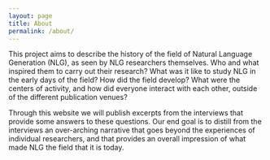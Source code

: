 ```yaml
---
layout: page
title: About
permalink: /about/
---
```


This project aims to describe the history of the field of Natural Language Generation (NLG), as seen by NLG researchers themselves. Who and what inspired them to carry out their research? What was it like to study NLG in the early days of the field? How did the field develop? What were the centers of activity, and how did everyone interact with each other, outside of the different publication venues?

Through this website we will publish excerpts from the interviews that provide some answers to these questions. Our end goal is to distill from the interviews an over-arching narrative that goes beyond the experiences of individual researchers, and that provides an overall impression of what made NLG the field that it is today.